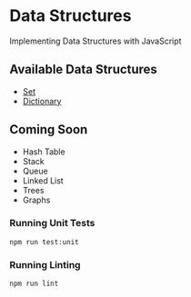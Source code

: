 # Data Structures

Implementing Data Structures with JavaScript

## Available Data Structures

- [Set](./lib/Set)
- [Dictionary](./lib/Dictionary)

## Coming Soon

- Hash Table
- Stack
- Queue
- Linked List
- Trees
- Graphs

### Running Unit Tests

`npm run test:unit`

### Running Linting

`npm run lint`
